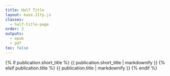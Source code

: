 ```yaml
---
title: Half Title
layout: base.11ty.js
classes:
  - half-title-page
order: 2
outputs:
  - epub
  - pdf
toc: false
---
```


<section class="half-title">

{% if publication.short_title %}
  {{ publication.short_title | markdownify }}
{% elsif publication.title %}
  {{ publication.title | markdownify }}
{% endif %}

</section>
